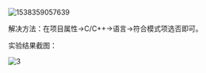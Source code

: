 ![1538359057639](http://t1.aixinxi.net/o_1comlbo5t1ofu1iu1e4buhqe0ma.png-j.jpg)

解决方法：在项目属性->C/C++->语言->符合模式项选否即可。



实验结果截图：



![3](http://t1.aixinxi.net/o_1coo3i4itdq78c1cal1k6g1gcca.png-j.jpg)







